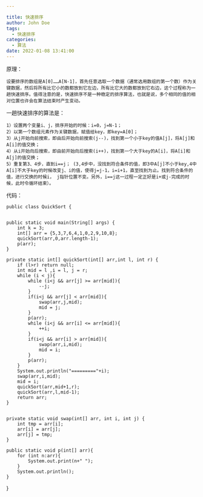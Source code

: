 ```yaml
---

title: 快速排序
author: John Doe
tags:
  - 快速排序
categories:
  - 算法
date: 2022-01-08 13:41:00
---
```

原理：

	设要排序的数组是A[0]……A[N-1]，首先任意选取一个数据（通常选用数组的第一个数）作为关键数据，然后将所有比它小的数都放到它左边，所有比它大的数都放到它右边，这个过程称为一趟快速排序。值得注意的是，快速排序不是一种稳定的排序算法，也就是说，多个相同的值的相对位置也许会在算法结束时产生变动。 

一趟快速排序的算法是：

    1）设置两个变量i、j，排序开始的时候：i=0，j=N-1；
	2）以第一个数组元素作为关键数据，赋值给key，即key=A[0]； 
    3）从j开始向前搜索，即由后开始向前搜索(j--)，找到第一个小于key的值A[j]，将A[j]和A[i]的值交换； 
	4）从i开始向后搜索，即由前开始向后搜索(i++)，找到第一个大于key的A[i]，将A[i]和A[j]的值交换；
    5）重复第3、4步，直到i==j； (3,4步中，没找到符合条件的值，即3中A[j]不小于key,4中A[i]不大于key的时候改变j、i的值，使得j=j-1，i=i+1，直至找到为止。找到符合条件的值，进行交换的时候i， j指针位置不变。另外，i==j这一过程一定正好是i+或j-完成的时候，此时令循环结束）。
    
代码：


	public class QuickSort {


    public static void main(String[] args) {
        int k = 3;
        int[] arr = {5,3,7,6,4,1,0,2,9,10,8};
        quickSort(arr,0,arr.length-1);
        p(arr);
    }

    private static int[] quickSort(int[] arr,int l, int r) {
        if (l>r) return null;
        int mid = l ,i = l, j = r;
        while (i < j){
            while (i<j && arr[j] >= arr[mid]){
                --j;
            }
            if(i<j && arr[j] < arr[mid]){
                swap(arr,j,mid);
                mid = j;
            }
            p(arr);
            while (i<j && arr[i] <= arr[mid]){
                ++i;
            }
            if(i<j && arr[i] > arr[mid]){
                swap(arr,i,mid);
                mid = i;
            }
            p(arr);
        }
        System.out.println("========="+i);
        swap(arr,i,mid);
        mid = i;
        quickSort(arr,mid+1,r);
        quickSort(arr,l,mid-1);
        return arr;
    }


    private static void swap(int[] arr, int i, int j) {
        int tmp = arr[i];
        arr[i] = arr[j];
        arr[j] = tmp;
    }

    public static void p(int[] arr){
        for (int n:arr){
            System.out.print(n+" ");
        }
        System.out.println();
    }
}
